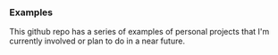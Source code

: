 ### Examples

This github repo has a series of examples of personal projects that I'm currently involved or plan to do in a near future.